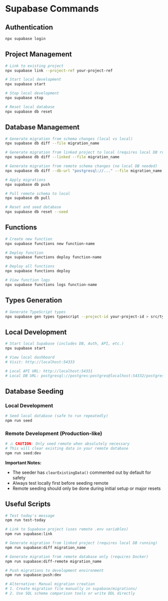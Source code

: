 # Supabase Commands

## Authentication
```bash
npx supabase login
```

## Project Management
```bash
# Link to existing project
npx supabase link --project-ref your-project-ref

# Start local development
npx supabase start

# Stop local development
npx supabase stop

# Reset local database
npx supabase db reset
```

## Database Management
```bash
# Generate migration from schema changes (local vs local)
npx supabase db diff --file migration_name

# Generate migration from linked project to local (requires local DB running)
npx supabase db diff --linked --file migration_name

# Generate migration from remote schema changes (no local DB needed)
npx supabase db diff --db-url "postgresql://..." --file migration_name

# Apply migrations
npx supabase db push

# Pull remote schema to local
npx supabase db pull

# Reset and seed database
npx supabase db reset --seed
```

## Functions
```bash
# Create new function
npx supabase functions new function-name

# Deploy function
npx supabase functions deploy function-name

# Deploy all functions
npx supabase functions deploy

# View function logs
npx supabase functions logs function-name
```

## Types Generation
```bash
# Generate TypeScript types
npx supabase gen types typescript --project-id your-project-id > src/types/supabase.ts
```

## Local Development
```bash
# Start local Supabase (includes DB, Auth, API, etc.)
npx supabase start

# View local dashboard
# Visit: http://localhost:54333

# Local API URL: http://localhost:54331
# Local DB URL: postgresql://postgres:postgres@localhost:54332/postgres
```

## Database Seeding

### Local Development
```bash
# Seed local database (safe to run repeatedly)
npm run seed
```

### Remote Development (Production-like)
```bash
# ⚠️ CAUTION: Only seed remote when absolutely necessary
# This will clear existing data in your remote database
npm run seed:dev
```

**Important Notes:**
- The seeder has `clearExistingData()` commented out by default for safety
- Always test locally first before seeding remote
- Remote seeding should only be done during initial setup or major resets

## Useful Scripts
```bash
# Test today's message
npm run test-today

# Link to Supabase project (uses remote .env variables)
npm run supabase:link

# Generate migration from linked project (requires local DB running)
npm run supabase:diff migration_name

# Generate migration from remote database only (requires Docker)
npm run supabase:diff-remote migration_name

# Push migrations to development environment
npm run supabase:push:dev

# Alternative: Manual migration creation
# 1. Create migration file manually in supabase/migrations/
# 2. Use SQL schema comparison tools or write DDL directly
```